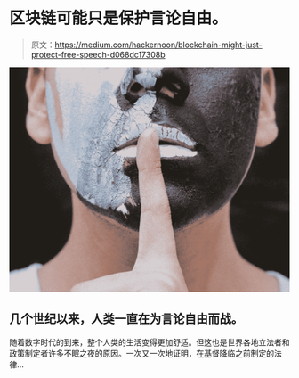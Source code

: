 # 区块链可能只是保护言论自由。

> 原文：<https://medium.com/hackernoon/blockchain-might-just-protect-free-speech-d068dc17308b>

![](img/bd08f36c016a827d45bd7a6bf7dcc2ff.png)

## 几个世纪以来，人类一直在为言论自由而战。

随着数字时代的到来，整个人类的生活变得更加舒适。但这也是世界各地立法者和政策制定者许多不眠之夜的原因。一次又一次地证明，在基督降临之前制定的法律…